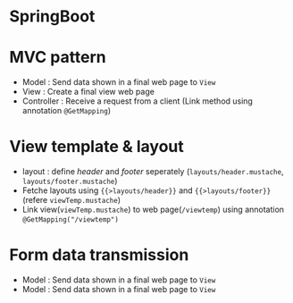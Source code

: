 # SpringBoot

# MVC pattern
* Model : Send data shown in a final web page to `View`
* View : Create a final view web page
* Controller : Receive a request from a client (Link method using annotation `@GetMapping`)  

# View template & layout
* layout : define *header* and *footer* seperately (`layouts/header.mustache`, `layouts/footer.mustache`)
* Fetche layouts using `{{>layouts/header}}` and `{{>layouts/footer}}` (refere `viewTemp.mustache`)
* Link view(`viewTemp.mustache`) to web page(`/viewtemp`) using annotation `@GetMapping("/viewtemp")`

# Form data transmission
* Model : Send data shown in a final web page to `View`
* Model : Send data shown in a final web page to `View`
